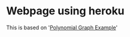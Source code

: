 
# Webpage using heroku

This is based on '[Polynomial Graph Example](https://github.com/bokeh/bokeh/blob/master/examples/embed/simple/simple.py)'

